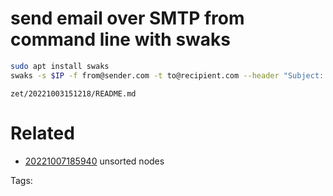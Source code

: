 # send email over SMTP from command line with swaks
```bash
sudo apt install swaks
swaks -s $IP -f from@sender.com -t to@recipient.com --header "Subject: this is the subject" --body 'body text here' --attach $FILE
```

` zet/20221003151218/README.md `

# Related

- [20221007185940](/zet/20221007185940/README.md) unsorted nodes

Tags:

    
